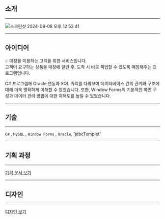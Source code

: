 ## 소개

---
![스크린샷 2024-08-08 오후 12 53 41](https://github.com/user-attachments/assets/0c40cac3-58e8-4be8-8981-58df868dfd4c)

---

## 아이디어

💡 매장을 이용하는 고객을 위한 서비스입니다.  
고객이 요구하는 상품을 매장에 알린 후, 도착 시 바로 픽업할 수 있도록 매칭해주는 프로그램입니다.

C# 프로그램에 Oracle 연동과 SQL 쿼리를 다뤄보며 데이터베이스 간의 관계와 구조에 대해 더욱 명확하게 이해할 수 있었습니다. 또한, Window Forms의 기본적인 화면 구성과 데이터 관리 방법에 대한 이해도를 높일 수 있었습니다.

---

## 기술

---

`C#` , `MySQL` , `Window Forms` , `Oracle`, 'jdbcTemplet'

---

## 기획 과정

---

[기획 문서 보기](https://docs.google.com/document/d/15GmHUicOZSHRVnlOuKKTqE9cwTdxqFiGhk5DwpGBue0/edit?usp=sharing)

---

## 디자인

---

[디자인 보기](https://www.figma.com/design/r3VeaRlPTqJBSI3Fc4GsiU/PickUp2u?t=KpGCgj3m2UUAeQsX-1)
